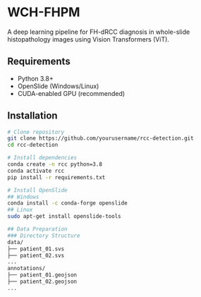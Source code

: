 # WCH-FHPM
A deep learning pipeline for FH-dRCC diagnosis in whole-slide histopathology images using Vision Transformers (ViT).

## Requirements
- Python 3.8+
- OpenSlide (Windows/Linux)
- CUDA-enabled GPU (recommended)

## Installation
```bash
# Clone repository
git clone https://github.com/yourusername/rcc-detection.git
cd rcc-detection

# Install dependencies
conda create -n rcc python=3.8
conda activate rcc
pip install -r requirements.txt

# Install OpenSlide
## Windows
conda install -c conda-forge openslide
## Linux
sudo apt-get install openslide-tools

## Data Preparation
### Directory Structure
data/
├── patient_01.svs
├── patient_02.svs
...
annotations/
├── patient_01.geojson
├── patient_02.geojson
...
